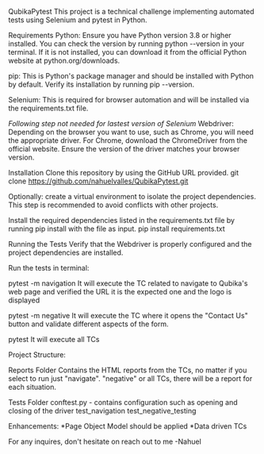 QubikaPytest
This project is a technical challenge implementing automated tests using Selenium and pytest in Python.

Requirements
Python: Ensure you have Python version 3.8 or higher installed. 
You can check the version by running python --version in your terminal. 
If it is not installed, you can download it from the official Python website at python.org/downloads.

pip: This is Python's package manager and should be installed with Python by default. 
Verify its installation by running pip --version.

Selenium: This is required for browser automation and will be installed via the requirements.txt file.

*Following step not needed for lastest version of Selenium*
Webdriver: Depending on the browser you want to use, such as Chrome, you will need the appropriate driver. 
For Chrome, download the ChromeDriver from the official website. Ensure the version of the driver matches your browser version.

Installation
Clone this repository by using the GitHub URL provided.
git clone https://github.com/nahuelvalles/QubikaPytest.git

Optionally: create a virtual environment to isolate the project dependencies. This step is recommended to avoid conflicts with other projects.

Install the required dependencies listed in the requirements.txt file by running pip install with the file as input.
pip install requirements.txt

Running the Tests
Verify that the Webdriver is properly configured and the project dependencies are installed.

Run the tests in terminal:

pytest -m navigation 
  It will execute the TC related to navigate to Qubika's web page and verified the URL it is the expected one and the logo is displayed
  
pytest -m negative
  It will execute the TC where it opens the "Contact Us" button and validate different aspects of the form.

pytest
  It will execute all TCs

Project Structure:

Reports Folder
  Contains the HTML reports from the TCs, no matter if you select to run just "navigate". "negative" or all TCs, there will be a report for each situation.
  
Tests Folder
  conftest.py - contains configuration such as opening and closing of the driver
  test_navigation
  test_negative_testing

Enhancements:
*Page Object Model should be applied
*Data driven TCs

For any inquires, don't hesitate on reach out to me
-Nahuel
